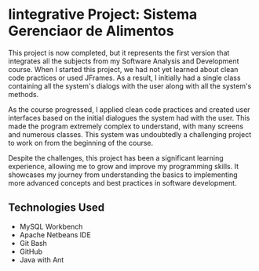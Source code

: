 # Iintegrative Project: Sistema Gerenciaor de Alimentos

This project is now completed, but it represents the first version that integrates all the subjects from my Software Analysis and Development course. When I started this project, we had not yet learned about clean code practices or used JFrames. As a result, I initially had a single class containing all the system's dialogs with the user along with all the system's methods.

As the course progressed, I applied clean code practices and created user interfaces based on the initial dialogues the system had with the user. This made the program extremely complex to understand, with many screens and numerous classes. This system was undoubtedly a challenging project to work on from the beginning of the course.

Despite the challenges, this project has been a significant learning experience, allowing me to grow and improve my programming skills. It showcases my journey from understanding the basics to implementing more advanced concepts and best practices in software development.

## Technologies Used
- MySQL Workbench
- Apache Netbeans IDE
- Git Bash
- GitHub
- Java with Ant
